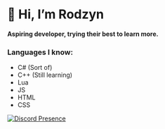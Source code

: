 # :wave: Hi, I’m Rodzyn

**Aspiring developer, trying their best to learn more.**

### Languages I know:
- C# (Sort of)
- C++ (Still learning)
- Lua
- JS
- HTML
- CSS

[![Discord Presence](https://lanyard.cnrad.dev/api/696051326529961984)](https://discord.com/users/696051326529961984)
